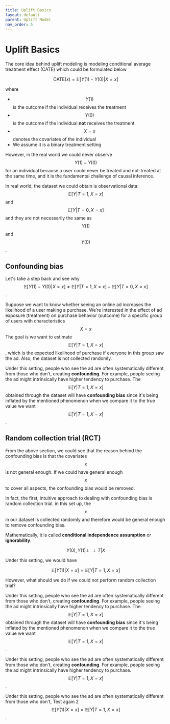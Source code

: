 ```yaml
---
title: Uplift Basics
layout: default
parent: Uplift Model
nav_order: 5
---
```


# Uplift Basics
The core idea behind uplift modeling is modeling conditional average treatment effect (CATE) 
which could be formulated below

$$ \textrm{CATE}(x) = \mathbb{E}[Y(1) - Y(0)|X=x]$$

where
- $$Y(1)$$ is the outcome if the individual receives the treatment
- $$Y(0)$$ is the outcome if the individual **not** receives the treatment
- $$X = x$$ denotes the covariates of the individual
- We assume it is a binary treatment setting

However, in the real world we could never observe $$Y(1) - Y(0)$$ for an individual because
a user could never be treated and not-treated at the same time, and it is the fundamental challenge of causal inference.

In real world, the dataset we could obtain is 
observational data: $$\mathbb{E}[Y|T=1, X=x]$$ and $$\mathbb{E}[Y|T=0, X=x]$$
and they are not necessarily the same as $$Y(1)$$ and $$Y(0)$$.

## Confounding bias
Let's take a step back and see why $$\mathbb{E}[Y(1) - Y(0)|X=x] \neq \mathbb{E}[Y|T=1, X=x] - \mathbb{E}[Y|T=0, X=x]$$.

Suppose we want to know whether seeing an online ad increases the likelihood of a user making a purchase. 
We’re interested in the effect of ad exposure (treatment) on purchase behavior (outcome) 
for a specific group of users with characteristics $$X = x$$ The goal is we want to estimate $$\mathbb{E}[Y|T=1, X=x]$$, 
which is the expected likelihood of purchase if everyone in this group saw the ad. 
Also, the dataset is not collected randomly. 

Under this setting, people who see the ad are often systematically different from those who don’t, 
creating **confounding**. For example, people seeing the ad might intrinsically have higher tendency to purchase.
The $$\mathbb{E}[Y|T=1, X=x]$$ obtained through the dataset will have **confounding bias** 
since it's being inflated by the mentioned phenomenon 
when we compare it to the true value we want $$\mathbb{E}[Y|T=1, X=x]$$.


## Random collection trial (RCT)
From the above section, we could see that the reason behind the confounding bias is that the covariates $$x$$ is not
general enough. If we could have general enough $$x$$ to cover all aspects, the confounding bias would be removed.

In fact, the first, intuitive approach to dealing with confounding bias is random collection trial. in this set up, the
$$x$$ in our dataset is collected randomly and therefore would be general enough to remove confounding bias.

Mathematically, it is called **conditional independence assumption** or **ignorability**. 

$$ Y(0), Y(1) \perp\!\!\!\perp T | X $$

Under this setting, we would have

$$\mathbb{E}[Y(1)|X=x] = \mathbb{E}[Y|T=1, X=x]$$

However, what should we do if we could not perform random collection trial?

Under this setting, people who see the ad are often systematically different from those who don’t, 
creating **confounding**. For example, people seeing the ad might intrinsically have higher tendency to purchase.
The $$\mathbb{E}[Y|T=1, X=x]$$ obtained through the dataset will have **confounding bias** 
since it's being inflated by the mentioned phenomenon 
when we compare it to the true value we want $$\mathbb{E}[Y|T=1, X=x]$$.

Under this setting, people who see the ad are often systematically different from those who don’t, 
creating **confounding**. For example, people seeing the ad might intrinsically have higher tendency to purchase. $$\mathbb{E}[Y|T=1, X=x]$$.

Under this setting, people who see the ad are often systematically different from those who don’t,
Test again 2 $$\mathbb{E}[Y(1)|X=x] = \mathbb{E}[Y|T=1, X=x]$$.



